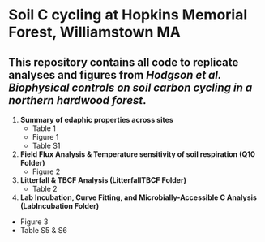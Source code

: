 # Soil C cycling at Hopkins Memorial Forest, Williamstown MA
## This repository contains all code to replicate analyses and figures from *Hodgson et al.  Biophysical controls on soil carbon cycling in a northern hardwood forest*. 

1. **Summary of edaphic properties across sites**
   - Table 1
   - Figure 1
   - Table S1
2. **Field Flux Analysis & Temperature sensitivity of soil respiration (Q10 Folder)**
   - Figure 2
3. **Litterfall & TBCF Analysis (LitterfallTBCF Folder)**
   - Table 2
5. **Lab Incubation, Curve Fitting, and Microbially-Accessible C Analysis (LabIncubation Folder)**
  - Figure 3
  - Table S5 & S6

